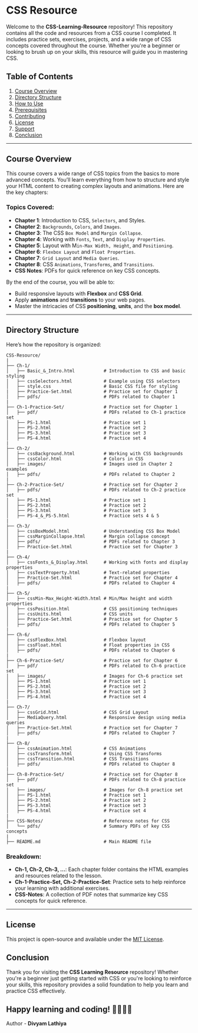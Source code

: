 # CSS Resource

Welcome to the **CSS-Learning-Resource** repository! This repository contains all the code and resources from a CSS course I completed. It includes practice sets, exercises, projects, and a wide range of CSS concepts covered throughout the course. Whether you're a beginner or looking to brush up on your skills, this resource will guide you in mastering CSS.

## Table of Contents

1. [Course Overview](#course-overview)
2. [Directory Structure](#directory-structure)
3. [How to Use](#how-to-use)
4. [Prerequisites](#prerequisites)
5. [Contributing](#contributing)
6. [License](#license)
7. [Support](#support)
8. [Conclusion](#conclusion)

---

## Course Overview

This course covers a wide range of CSS topics from the basics to more advanced concepts. You’ll learn everything from how to structure and style your HTML content to creating complex layouts and animations. Here are the key chapters:

### Topics Covered:
- **Chapter 1**: Introduction to CSS, `Selectors`, and Styles.
- **Chapter 2**: `Backgrounds`, `Colors`, and `Images`.
- **Chapter 3**: The CSS `Box Model` and `Margin Collapse`.
- **Chapter 4**: Working with `Fonts`, `Text`, and `Display Properties`.
- **Chapter 5**: Layout with M`in-Max Width, Height`, and `Positioning`.
- **Chapter 6**: `Flexbox Layout` and `Float Properties`.
- **Chapter 7**: `Grid Layout` and `Media Queries`.
- **Chapter 8**: CSS `Animations`, `Transforms`, and `Transitions`.
- **CSS Notes**: PDFs for quick reference on key CSS concepts.

By the end of the course, you will be able to:
- Build responsive layouts with **Flexbox** and **CSS Grid**.
- Apply **animations** and **transitions** to your web pages.
- Master the intricacies of CSS **positioning**, **units**, and the **box model**.

---

## Directory Structure

Here’s how the repository is organized:

```
CSS-Resource/
|
├── Ch-1/
│   ├── Basic_&_Intro.html           # Introduction to CSS and basic styling
│   ├── cssSelectors.html            # Example using CSS selectors
│   ├── style.css                    # Basic CSS file for styling
|   ├── Practice-Set.html            # Practice set for Chapter 1
│   ├── pdfs/                        # PDFs related to Chapter 1
|
├── Ch-1-Practice-Set/               # Practice set for Chapter 1
│   ├── pdf/                         # PDFs related to Ch-1 practice set
│   ├── PS-1.html                    # Practice set 1
│   ├── PS-2.html                    # Practice set 2
│   ├── PS-3.html                    # Practice set 3
│   ├── PS-4.html                    # Practice set 4
|
├── Ch-2/
│   ├── cssBackground.html           # Working with CSS backgrounds
│   ├── cssColor.html                # Colors in CSS
│   ├── images/                      # Images used in Chapter 2 examples
│   ├── pdfs/                        # PDFs related to Chapter 2
|
├── Ch-2-Practice-Set/               # Practice set for Chapter 2
│   ├── pdfs/                        # PDFs related to Ch-2 practice set
│   ├── PS-1.html                    # Practice set 1
│   ├── PS-2.html                    # Practice set 2
│   ├── PS-3.html                    # Practice set 3
│   ├── PS-4_&_PS-5.html             # Practice sets 4 & 5
|
├── Ch-3/
│   ├── cssBoxModel.html             # Understanding CSS Box Model
│   ├── cssMarginCollapse.html       # Margin collapse concept
│   ├── pdfs/                        # PDFs related to Chapter 3
│   ├── Practice-Set.html            # Practice set for Chapter 3
|
├── Ch-4/
│   ├── cssFonts_&_Display.html      # Working with fonts and display properties
│   ├── cssTextProperty.html         # Text-related properties
│   ├── Practice-Set.html            # Practice set for Chapter 4
│   ├── pdfs/                        # PDFs related to Chapter 4
|
├── Ch-5/
│   ├── cssMin-Max_Height-Width.html # Min/Max height and width properties
│   ├── cssPosition.html             # CSS positioning techniques
│   ├── cssUnits.html                # CSS units
│   ├── Practice-Set.html            # Practice set for Chapter 5
│   ├── pdfs/                        # PDFs related to Chapter 5
|
├── Ch-6/
│   ├── cssFlexBox.html              # Flexbox layout
│   ├── cssFloat.html                # Float properties in CSS
│   ├── pdfs/                        # PDFs related to Chapter 6
|
├── Ch-6-Practice-Set/               # Practice set for Chapter 6
│   ├── pdf/                         # PDFs related to Ch-6 practice set
│   ├── images/                      # Images for Ch-6 practice set
│   ├── PS-1.html                    # Practice set 1
│   ├── PS-2.html                    # Practice set 2
│   ├── PS-3.html                    # Practice set 3
│   ├── PS-4.html                    # Practice set 4
|
├── Ch-7/
│   ├── cssGrid.html                 # CSS Grid Layout
│   ├── MediaQuery.html              # Responsive design using media queries
│   ├── Practice-Set.html            # Practice set for Chapter 7
│   ├── pdfs/                        # PDFs related to Chapter 7
|
├── Ch-8/
│   ├── cssAnimation.html            # CSS Animations
│   ├── cssTransform.html            # Using CSS Transforms
│   ├── cssTransition.html           # CSS Transitions
│   ├── pdfs/                        # PDFs related to Chapter 8
|
├── Ch-8-Practice-Set/               # Practice set for Chapter 8
│   ├── pdf/                         # PDFs related to Ch-8 practice set
│   ├── images/                      # Images for Ch-8 practice set
│   ├── PS-1.html                    # Practice set 1
│   ├── PS-2.html                    # Practice set 2
│   ├── PS-3.html                    # Practice set 3
│   ├── PS-4.html                    # Practice set 4
|
├── CSS-Notes/                       # Reference notes for CSS
│   └── pdfs/                        # Summary PDFs of key CSS concepts
|
├── README.md                        # Main README file
```

### Breakdown:
- **Ch-1, Ch-2, Ch-3, ...**: Each chapter folder contains the HTML examples and resources related to the lesson.
- **Ch-1-Practice-Set, Ch-2-Practice-Set**: Practice sets to help reinforce your learning with additional exercises.
- **CSS-Notes**: A collection of PDF notes that summarize key CSS concepts for quick reference.

---


## License
This project is open-source and available under the [MIT License](LICENSE).


## Conclusion

Thank you for visiting the **CSS Learning Resource** repository! Whether you're a beginner just getting started with CSS or you're looking to reinforce your skills, this repository provides a solid foundation to help you learn and practice CSS effectively.

Happy learning and coding! 👨‍💻👩‍💻
---
Author - **Divyam Lathiya**
